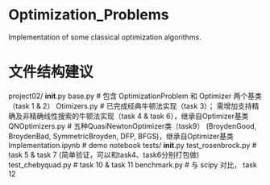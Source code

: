 # Optimization_Problems
Implementation of some classical optimization algorithms.
# 文件结构建议
project02/
    __init__.py
    base.py        # 包含 OptimizationProblem 和 Optimizer 两个基类 （task 1 & 2）
    Otimizers.py   # 已完成经典牛顿法实现（task 3）； 需增加支持精确及非精确线性搜索的牛顿法实现（task 4 & task 6），继承自Optimizer基类
    QNOptimizers.py # 五种QuasiNewtonOptimizer类（task9） (BroydenGood, BroydenBad, SymmetricBroyden, DFP, BFGS)，继承自Optimizer基类
    Implementation.ipynb # demo notebook
    tests/
        __init__.py
        test_rosenbrock.py # task 5 & task 7 (简单验证，可以和task4、task6分别打包做)
        test_chebyquad.py # task 10 & task 11
        benchmark.py  # 与 scipy 对比， task 12
